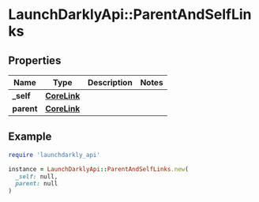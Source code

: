 # LaunchDarklyApi::ParentAndSelfLinks

## Properties

| Name | Type | Description | Notes |
| ---- | ---- | ----------- | ----- |
| **_self** | [**CoreLink**](CoreLink.md) |  |  |
| **parent** | [**CoreLink**](CoreLink.md) |  |  |

## Example

```ruby
require 'launchdarkly_api'

instance = LaunchDarklyApi::ParentAndSelfLinks.new(
  _self: null,
  parent: null
)
```

